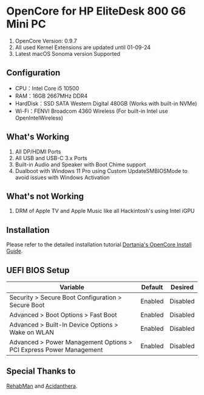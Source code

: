 # OpenCore for HP EliteDesk 800 G6 Mini PC

1. OpenCore Version: 0.9.7
2. All used Kernel Extensions are updated until 01-09-24
3. Latest macOS Sonoma version Supported

## Configuration

- CPU：Intel Core i5 10500
- RAM：16GB 2667MHz DDR4
- HardDisk：SSD SATA Western Digital 480GB (Works with built-in NVMe)
- Wi-Fi：FENVI Broadcom 4360 Wireless (For built-in Intel use OpenIntelWireless)

## What's Working

1. All DP/HDMI Ports
2. All USB and USB-C 3.x Ports
3. Built-in Audio and Speaker with Boot Chime support
4. Dualboot with Windows 11 Pro using Custom UpdateSMBIOSMode to avoid issues with Windows Activation

## What's not Working

1. DRM of Apple TV and Apple Music like all Hackintosh's using Intel iGPU

## Installation

Please refer to the detailed installation tutorial [Dortania's OpenCore Install Guide](https://dortania.github.io/OpenCore-Install-Guide/).

## UEFI BIOS Setup

| Variable                                                              | Default         | Desired         |
| --------------------------------------------------------------------- | --------------- | --------------- |
| Security > Secure Boot Configuration > Secure Boot                    | Enabled         | Disabled        |
| Advanced > Boot Options > Fast Boot                                   | Enabled         | Disabled        |
| Advanced > Built-In Device Options > Wake on WLAN                     | Enabled         | Disabled        |
| Advanced > Power Management Options > PCI Express Power Management    | Enabled         | Disabled        |

## Special Thanks to

[RehabMan](https://github.com/RehabMan) and [Acidanthera](https://github.com/acidanthera).
